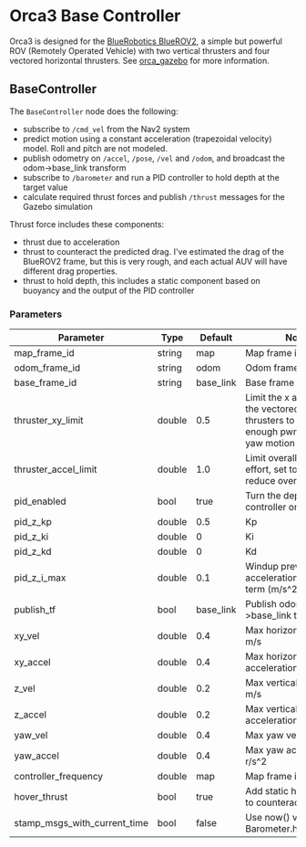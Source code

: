 # Orca3 Base Controller

Orca3 is designed for the [BlueRobotics BlueROV2](https://bluerobotics.com/store/rov/bluerov2/),
a simple but powerful ROV (Remotely Operated Vehicle) with two vertical thrusters and 
four vectored horizontal thrusters. See [orca_gazebo](../orca_gazebo) for more information.

## BaseController

The `BaseController` node does the following:
* subscribe to `/cmd_vel` from the Nav2 system
* predict motion using a constant acceleration (trapezoidal velocity) model. Roll and pitch are not modeled.
* publish odometry on `/accel`, `/pose`, `/vel` and `/odom`, and broadcast the odom->base_link transform
* subscribe to `/barometer` and run a PID controller to hold depth at the target value
* calculate required thrust forces and publish `/thrust` messages for the Gazebo simulation

Thrust force includes these components:
* thrust due to acceleration
* thrust to counteract the predicted drag. I've estimated the drag of the BlueROV2 frame, but this is very rough,
and each actual AUV will have different drag properties.
* thrust to hold depth, this includes a static component based on buoyancy and the output of the PID controller

### Parameters

| Parameter | Type | Default | Notes |
|---|---|---|---|
| map_frame_id | string | map | Map frame id |
| odom_frame_id | string | odom | Odom frame id |
| base_frame_id | string | base_link | Base frame id |
| thruster_xy_limit | double | 0.5 | Limit the x and y effort in the vectored horizontal thrusters to provide enough pwm range for yaw motion |
| thruster_accel_limit | double | 1.0 | Limit overall thruster effort, set to < 1.0 to reduce overall thrust |
| pid_enabled | bool | true | Turn the depth PID controller on/off |
| pid_z_kp | double | 0.5 | Kp |
| pid_z_ki | double | 0 | Ki |
| pid_z_kd | double | 0 | Kd |
| pid_z_i_max | double | 0.1 | Windup prevention: max acceleration from Ki term (m/s^2) |
| publish_tf | bool | base_link | Publish odom->base_link transform |
| xy_vel | double | 0.4 | Max horizontal velocity, m/s |
| xy_accel | double | 0.4 | Max horizontal acceleration, m/s^2 |
| z_vel | double | 0.2 | Max vertical velocity, m/s |
| z_accel | double | 0.2 | Max vertical acceleration, m/s^2 |
| yaw_vel | double | 0.4 | Max yaw velocity, r/s |
| yaw_accel | double | 0.4 | Max yaw acceleration, r/s^2 |
| controller_frequency | double | map | Map frame id |
| hover_thrust | bool | true | Add static hover thrust to counteract gravity |
| stamp_msgs_with_current_time | bool | false | Use now() vs Barometer.header.stamp |
